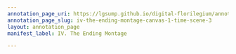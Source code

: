 ```yaml
---
annotation_page_uri: https://lgsump.github.io/digital-florilegium/annotations/iv-the-ending-montage-canvas-1-time-scene-3.json
annotation_page_slug: iv-the-ending-montage-canvas-1-time-scene-3
layout: annotation_page
manifest_label: IV. The Ending Montage

---
```

